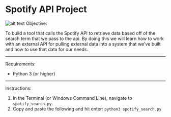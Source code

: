 # Spotify API Project
![alt text](https://cdn.iconscout.com/icon/free/png-256/spotify-9-282239.png  "Spotify Logo")
Objective: 

To build a tool that calls the Spotify API to retrieve data based off of the search term that we pass to the api.  By doing this we will learn how to work with an external API for pulling external data into a system that we've built and how to use that data for our needs.

---

Requirements:

* Python 3 (or higher)

---

Instructions:

1. In the Terminal (or Windows Command Line), navigate to `spotify_search.py`.
2. Copy and paste the following and hit enter: `python3 spotify_search.py`
